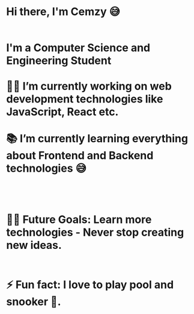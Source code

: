 <h1>Hi there, I'm Cemzy 😅

<br>I'm a Computer Science and Engineering Student<br/>
<br>👨‍💻 I’m currently working on web development technologies like JavaScript, React etc.<br/>
<br>📚 I’m currently learning everything about Frontend and Backend technologies 😅<br/><br/><br/>
<br>💪🏼 Future Goals: Learn more technologies - Never stop creating new ideas.<br/><br/>
<br>⚡ Fun fact: I love to play pool and snooker 🎱.<br/>
